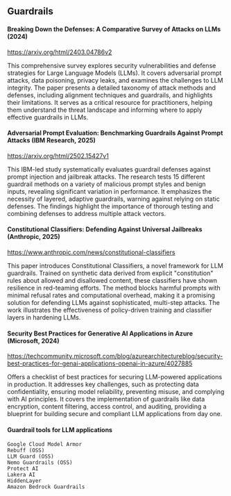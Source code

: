 
## Guardrails 
#### Breaking Down the Defenses: A Comparative Survey of Attacks on LLMs (2024)

https://arxiv.org/html/2403.04786v2

This comprehensive survey explores security vulnerabilities and defense strategies for Large Language Models (LLMs). It covers adversarial prompt attacks, data poisoning, privacy leaks, and examines the challenges to LLM integrity. The paper presents a detailed taxonomy of attack methods and defenses, including alignment techniques and guardrails, and highlights their limitations. It serves as a critical resource for practitioners, helping them understand the threat landscape and informing where to apply effective guardrails in LLMs.

#### Adversarial Prompt Evaluation: Benchmarking Guardrails Against Prompt Attacks (IBM Research, 2025)

https://arxiv.org/html/2502.15427v1

This IBM-led study systematically evaluates guardrail defenses against prompt injection and jailbreak attacks. The research tests 15 different guardrail methods on a variety of malicious prompt styles and benign inputs, revealing significant variation in performance. It emphasizes the necessity of layered, adaptive guardrails, warning against relying on static defenses. The findings highlight the importance of thorough testing and combining defenses to address multiple attack vectors.

#### Constitutional Classifiers: Defending Against Universal Jailbreaks (Anthropic, 2025)

https://www.anthropic.com/news/constitutional-classifiers

This paper introduces Constitutional Classifiers, a novel framework for LLM guardrails. Trained on synthetic data derived from explicit "constitution" rules about allowed and disallowed content, these classifiers have shown resilience in red-teaming efforts. The method blocks harmful prompts with minimal refusal rates and computational overhead, making it a promising solution for defending LLMs against sophisticated, multi-step attacks. The work illustrates the effectiveness of policy-driven training and classifier layers in hardening LLMs.

#### Security Best Practices for Generative AI Applications in Azure (Microsoft, 2024)

https://techcommunity.microsoft.com/blog/azurearchitectureblog/security-best-practices-for-genai-applications-openai-in-azure/4027885

Offers a checklist of best practices for securing LLM-powered applications in production. It addresses key challenges, such as protecting data confidentiality, ensuring model reliability, preventing misuse, and complying with AI principles. It covers the implementation of guardrails like data encryption, content filtering, access control, and auditing, providing a blueprint for building secure and compliant LLM applications from day one.

#### Guardrail tools for LLM applications
    
    Google Cloud Model Armor
    Rebuff (OSS)
    LLM Guard (OSS)
    Nemo Guardrails (OSS)
    Protect AI
    Lakera AI
    HiddenLayer
    Amazon Bedrock Guardrails